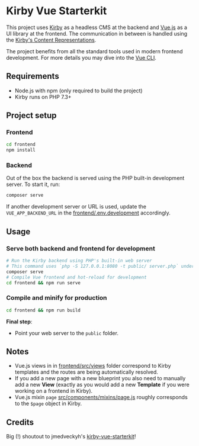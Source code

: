 # Kirby Vue Starterkit

This project uses [Kirby](https://getkirby.com/) as a headless CMS at the backend and [Vue.js](https://vuejs.org/) as a UI library at the frontend. The communication in between is handled using the [Kirby's Content Representations](https://getkirby.com/docs/guide/templates/content-representations).

The project benefits from all the standard tools used in modern frontend development. For more details you may dive into the [Vue CLI](https://cli.vuejs.org/).

## Requirements

- Node.js with npm (only required to build the project)
- Kirby runs on PHP 7.3+

## Project setup

### Frontend
```bash
cd frontend
npm install
```

### Backend

Out of the box the backend is served using the PHP built-in development server. To start it, run:

```bash
composer serve
```

If another development server or URL is used, update the `VUE_APP_BACKEND_URL` in the [frontend/.env.development](frontend/.env.development) accordingly.

## Usage

### Serve both backend and frontend for development

```bash
# Run the Kirby backend using PHP's built-in web server
# This command uses `php -S 127.0.0.1:8080 -t public/ server.php` under the hood
composer serve
# Compile Vue frontend and hot-reload for development
cd frontend && npm run serve
```

### Compile and minify for production

```bash
cd frontend && npm run build
```

**Final step**:
- Point your web server to the `public` folder.

## Notes

- Vue.js views in in [frontend/src/views](frontend/src/views) folder correspond to Kirby templates and the routes are being automatically resolved.
- If you add a new page with a new blueprint you also need to manually add a new **View** (exactly as you would add a new **Template** if you were working on a frontend in Kirby).
- Vue.js mixin `page` [src/components/mixins/page.js](src/components/mixins/page.js) roughly corresponds to the `$page` object in Kirby.

## Credits

Big (!) shoutout to jmedveckyh's [kirby-vue-starterkit](https://github.com/jmedveckyh/kirby-vue-starterkit)!
